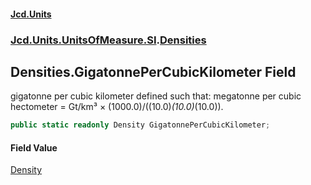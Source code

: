 #### [Jcd.Units](index.md 'index')

### [Jcd.Units.UnitsOfMeasure.SI](Jcd.Units.UnitsOfMeasure.SI.md 'Jcd.Units.UnitsOfMeasure.SI').[Densities](Densities.md 'Jcd.Units.UnitsOfMeasure.SI.Densities')

## Densities.GigatonnePerCubicKilometer Field

gigatonne per cubic kilometer defined such that: megatonne per cubic hectometer = Gt/km³ ×
(1000.0)/((10.0)*(10.0)*(10.0)).

```csharp
public static readonly Density GigatonnePerCubicKilometer;
```

#### Field Value

[Density](Density.md 'Jcd.Units.UnitTypes.Density')